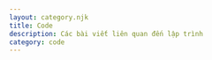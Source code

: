 ```yaml
---
layout: category.njk
title: Code
description: Các bài viết liên quan đến lập trình
category: code
---
```

